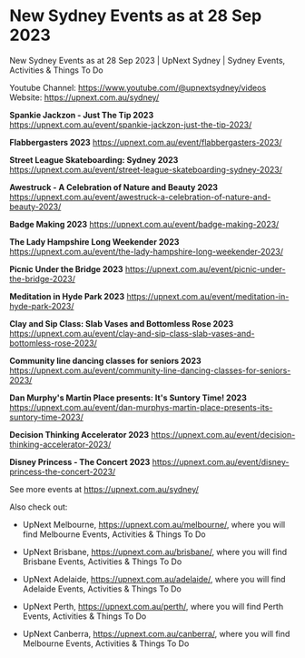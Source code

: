 # New Sydney Events as at 28 Sep 2023
New Sydney Events as at 28 Sep 2023 | UpNext Sydney | Sydney Events, Activities &amp; Things To Do

Youtube Channel: https://www.youtube.com/@upnextsydney/videos 
Website: https://upnext.com.au/sydney/


**Spankie Jackzon - Just The Tip 2023**
 https://upnext.com.au/event/spankie-jackzon-just-the-tip-2023/

**Flabbergasters 2023**
 https://upnext.com.au/event/flabbergasters-2023/

**Street League Skateboarding: Sydney 2023**
 https://upnext.com.au/event/street-league-skateboarding-sydney-2023/

**Awestruck - A Celebration of Nature and Beauty 2023**
 https://upnext.com.au/event/awestruck-a-celebration-of-nature-and-beauty-2023/

**Badge Making 2023**
 https://upnext.com.au/event/badge-making-2023/

**The Lady Hampshire Long Weekender 2023**
 https://upnext.com.au/event/the-lady-hampshire-long-weekender-2023/

**Picnic Under the Bridge 2023**
 https://upnext.com.au/event/picnic-under-the-bridge-2023/

**Meditation in Hyde Park 2023**
 https://upnext.com.au/event/meditation-in-hyde-park-2023/

**Clay and Sip Class: Slab Vases and Bottomless Rose 2023**
 https://upnext.com.au/event/clay-and-sip-class-slab-vases-and-bottomless-rose-2023/

**Community line dancing classes for seniors 2023**
 https://upnext.com.au/event/community-line-dancing-classes-for-seniors-2023/

**Dan Murphy's Martin Place presents: It's Suntory Time! 2023**
 https://upnext.com.au/event/dan-murphys-martin-place-presents-its-suntory-time-2023/

**Decision Thinking Accelerator 2023**
 https://upnext.com.au/event/decision-thinking-accelerator-2023/

**Disney Princess - The Concert 2023**
 https://upnext.com.au/event/disney-princess-the-concert-2023/



See more events at https://upnext.com.au/sydney/


Also check out:

* UpNext Melbourne, https://upnext.com.au/melbourne/, where you will find Melbourne Events, Activities & Things To Do

* UpNext Brisbane, https://upnext.com.au/brisbane/, where you will find Brisbane Events, Activities & Things To Do

* UpNext Adelaide, https://upnext.com.au/adelaide/, where you will find Adelaide Events, Activities & Things To Do

* UpNext Perth, https://upnext.com.au/perth/, where you will find Perth Events, Activities & Things To Do

* UpNext Canberra, https://upnext.com.au/canberra/, where you will find Melbourne Events, Activities & Things To Do